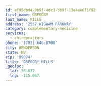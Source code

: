 ```yaml
---
id: ef95dbd4-9b5f-4dc3-b89f-13a4ae6f1f92
first_name: GREGORY
last_name: MILLS
address: '2557 WIGWAM PARKWAY'
category: complementary-medicine
services:
  - chiropractors
phone: '(702) 646-8700'
city: HENDERSON
state: NV
zip: '89074'
title: 'GREGORY MILLS'
_geoloc:
  lat: 36.032
  lng: -115.067
---
```

